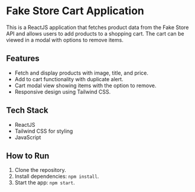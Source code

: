 # Fake Store Cart Application

This is a ReactJS application that fetches product data from the Fake Store API and allows users to add products to a shopping cart. The cart can be viewed in a modal with options to remove items.

## Features

- Fetch and display products with image, title, and price.
- Add to cart functionality with duplicate alert.
- Cart modal view showing items with the option to remove.
- Responsive design using Tailwind CSS.

## Tech Stack

- ReactJS
- Tailwind CSS for styling
- JavaScript

## How to Run

1. Clone the repository.
2. Install dependencies: `npm install`.
3. Start the app: `npm start`.
